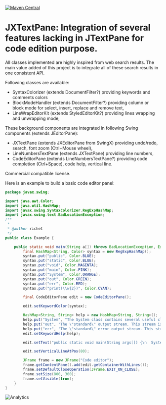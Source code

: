 [![Maven Central](https://maven-badges.herokuapp.com/maven-central/com.github.yannrichet/JXTextPane/badge.svg)](https://maven-badges.herokuapp.com/maven-central/com.github.yannrichet/JXTextPane)

# JXTextPane: Integration of several features lacking in JTextPane for code edition purpose.

All classes implemented are highly inspired from web search results. The main value added of this project is to integrate all of these search results in one consistent API.

Following classes are available:

* SyntaxColorizer (extends DocumentFilter?) providing keywords and comments colors
* BlockModeHandler (extends DocumentFilter?) providing column or block mode for select, insert, replace and remove text,
* LineWrapEditorKit (extends StyledEditorKit?) providing lines wrapping and unwrapping mode, 

These background components are integrated in following Swing components (extends JEditorPane):

* JXTextPane (extends JXEditorPane from SwingX) providing undo/redo, search, font zoom (Ctrl+Mouse wheel),
* LineNumbersTextPane (extends JXTextPane) providing line numbers,
* CodeEditorPane (extends LineNumbersTextPane?) providing code completion (Ctrl+Space), code help, vertical line. 

Commercial compatible license.

Here is an example to build a basic code editor panel:
```java
package javax.swing;

import java.awt.Color;
import java.util.HashMap;
import javax.swing.SyntaxColorizer.RegExpHashMap;
import javax.swing.text.BadLocationException;
/**
 *
 * @author richet
 */
public class Example {

    public static void main(String a[]) throws BadLocationException, Exception {
        final HashMap<String, Color> syntax = new RegExpHashMap();
        syntax.put("public", Color.BLUE);
        syntax.put("static", Color.BLUE);
        syntax.put("void", Color.MAGENTA);
        syntax.put("main", Color.PINK);
        syntax.put("System", Color.ORANGE);
        syntax.put("out", Color.GREEN);
        syntax.put("err", Color.RED);
        syntax.put("print(\\w{2})", Color.CYAN);

        final CodeEditorPane edit = new CodeEditorPane();

        edit.setKeywordColor(syntax);

        HashMap<String, String> help = new HashMap<String, String>();
        help.put("System", "The System class contains several useful class fields and methods. It cannot be instantiated.");
        help.put("out", "The \"standard\" output stream. This stream is already open and ready to accept output data.");
        help.put("err", "The \"standard\" error output stream. This stream is already open and ready to accept output data.");
        edit.setKeywordHelp(help);

        edit.setText("public static void main(String args[]) {\n  System.out.println(\"this is an example\");\n  //This is a comment\n}");

        edit.setVerticalLineAtPos(80);

        JFrame frame = new JFrame("Code editor");
        frame.getContentPane().add(edit.getContainerWithLines());
        frame.setDefaultCloseOperation(JFrame.EXIT_ON_CLOSE);
        frame.setSize(800, 300);
        frame.setVisible(true);
    }
}
```

![Analytics](https://ga-beacon.appspot.com/UA-109580-20/jxtextpane)
